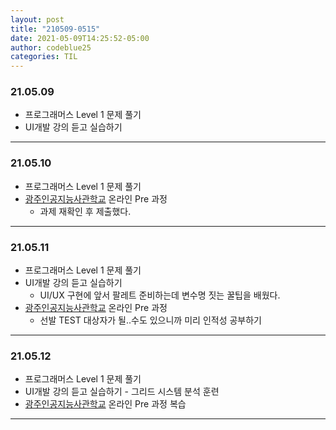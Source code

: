 ```yaml
---
layout: post
title: "210509-0515"
date: 2021-05-09T14:25:52-05:00
author: codeblue25
categories: TIL
---
```


<h3>21.05.09</h3>

- 프로그래머스 Level 1 문제 풀기
- UI개발 강의 듣고 실습하기

---

<h3>21.05.10</h3>

- 프로그래머스 Level 1 문제 풀기
- [광주인공지능사관학교](https://aischool.likelion.net/) 온라인 Pre 과정
  - 과제 재확인 후 제출했다.

---

<h3>21.05.11</h3>

- 프로그래머스 Level 1 문제 풀기
- UI개발 강의 듣고 실습하기
  - UI/UX 구현에 앞서 팔레트 준비하는데 변수명 짓는 꿀팁을 배웠다.
- [광주인공지능사관학교](https://aischool.likelion.net/) 온라인 Pre 과정
  - 선발 TEST 대상자가 될..수도 있으니까 미리 인적성 공부하기

---

<h3>21.05.12</h3>

- 프로그래머스 Level 1 문제 풀기
- UI개발 강의 듣고 실습하기 - 그리드 시스템 분석 훈련
- [광주인공지능사관학교](https://aischool.likelion.net/) 온라인 Pre 과정 복습

---
